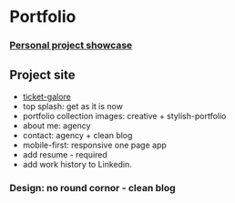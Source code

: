 # Portfolio

### [Personal project showcase](https://secret-spire-33907.herokuapp.com/)

## Project site
* [ticket-galore](https://pacific-fortress-96034.herokuapp.com/)
* top splash: get as it is now
* portfolio collection images: creative + stylish-portfolio
* about me: agency
* contact: agency + clean blog
* mobile-first: responsive one page app
* add resume - required
* add work history to Linkedin. 

### Design: no round cornor - clean blog
